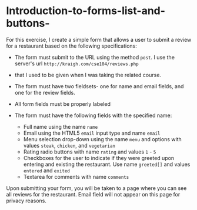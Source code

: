 # Introduction-to-forms-list-and-buttons-

For this exercise, I create a simple form that allows a user to submit a review for a restaurant based on the following specifications:

* The form must submit to the URL using the method `post`. I use the server's url `http://kraigh.com/cse104/reviews.php` 
* that I used to be given when I was taking the related course.

* The form must have two fieldsets- one for name and email fields, and one for the review fields.

* All form fields must be properly labeled 
* The form must have the following fields with the specified name:
    * Full name using the name `name`
    * Email using the HTML5 `email` input type and name `email`
    * Menu selection drop-down using the name `menu` and options with values `steak`, `chicken`, and `vegetarian`
    * Rating radio buttons with name `rating` and values `1` - `5`
    * Checkboxes for the user to indicate if they were greeted upon entering and existing the restaurant. Use name `greeted[]` and values `entered` and `exited`
    * Textarea for comments with  name `comments`

Upon submitting your form, you will be taken to a page where you can see all reviews for the restaurant. 
Email field will not appear on this page for privacy reasons.
